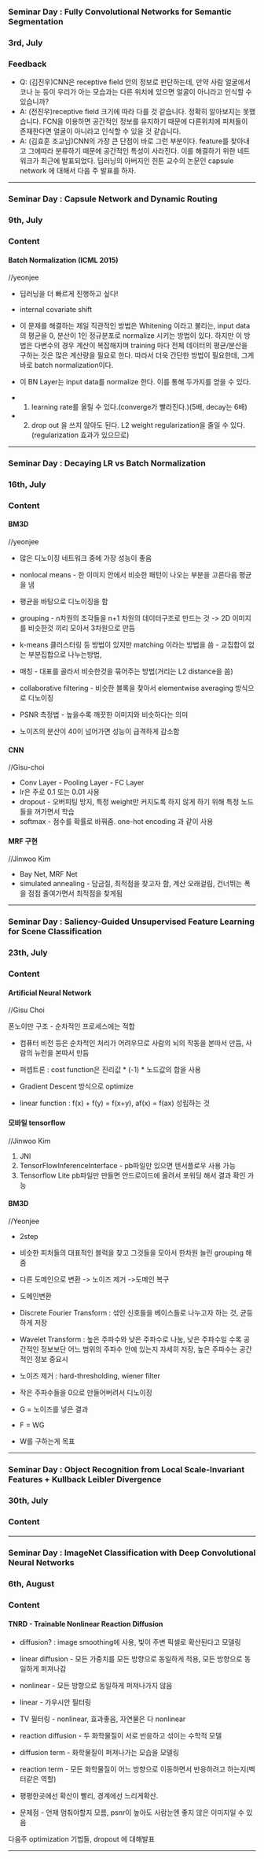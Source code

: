 
### Seminar Day : Fully Convolutional Networks for Semantic Segmentation 
### 3rd, July

### Feedback
* Q: (김진우)CNN은 receptive field 안의 정보로 판단하는데, 만약 사람 얼굴에서 코나 눈 등이 우리가 아는 모습과는 다른 위치에 있으면 얼굴이 아니라고 인식할 수 있습니까?
* A: (전진우)receptive field 크기에 따라 다를 것 같습니다. 정확히 알아보지는 못했습니다. FCN을 이용하면 공간적인 정보를 유지하기 때문에 다른위치에
피처들이 존재한다면 얼굴이 아니라고 인식할 수 있을 것 같습니다.
* A: (김효훈 조교님)CNN의 가장 큰 단점이 바로 그런 부분이다. feature를 찾아내고 그에따라 분류하기 때문에 공간적인 특성이 사라진다. 이를 해결하기 위한 
네트워크가 최근에 발표되었다. 딥러닝의 아버지인 힌튼 교수의 논문인 capsule network 에 대해서 다음 주 발표를 하자.

***

### Seminar Day : Capsule Network and Dynamic Routing
### 9th, July

### Content
#### Batch Normalization (ICML 2015)
//yeonjee

* 딥러닝을 더 빠르게 진행하고 싶다!
* internal covariate shift
* 이 문제를 해결하는 제일 직관적인 방법은 Whitening 이라고 불리는, input data의 평균을 0, 분산이 1인 정규분포로 normalize 시키는 방법이 있다. 하지만 이 방법은 다변수의 경우 계산이 복잡해지며 training 마다 전체 데이터의 평균/분산을 구하는 것은 많은 계산량을 필요로 한다. 따라서 더욱 간단한 방법이 필요한데, 그게 바로 batch normalization이다.

* 이 BN Layer는 input data를 normalize 한다. 이를 통해 두가지를 얻을 수 있다.
* 1. learning rate를 올릴 수 있다.(converge가 빨라진다.)(5배, decay는 6배)
* 2. drop out 을 쓰지 않아도 된다. L2 weight regularization을 줄일 수 있다. (regularization 효과가 있으므로)

***


### Seminar Day : Decaying LR vs Batch Normalization
### 16th, July
### Content
#### BM3D
//yeonjee

* 많은 디노이징 네트워크 중에 가장 성능이 좋음
* nonlocal means - 한 이미지 안에서 비슷한 패턴이 나오는 부분을 고른다음 평균을 냄
* 평균을 바탕으로 디노이징을 함

* grouping - n차원의 조각들을 n+1 차원의 데이터구조로 만드는 것 -> 2D 이미지를 비슷한것 끼리 모아서 3차원으로 만듬

* k-means 클러스터링 등 방법이 있지만 matching 이라는 방법을 씀 - 교집합이 없는 부분집합으로 나누는방법,
* 매칭 - 대표를 골라서 비슷한것을 묶어주는 방법(거리는 L2 distance을 씀)
* collaborative filtering - 비슷한 블록을 찾아서 elementwise averaging 방식으로 디노이징

* PSNR 측정법 - 높을수록 깨끗한 이미지와 비슷하다는 의미
* 노이즈의 분산이 40이 넘어가면 성능이 급격하게 감소함



#### CNN
//Gisu-choi

* Conv Layer - Pooling Layer - FC Layer
* lr은 주로 0.1 또는 0.01 사용
* dropout - 오버피팅 방지, 특정 weight만 커지도록 하지 않게 하기 위해 특정 노드들을 꺼가면서 학습
* softmax - 점수를 확률로 바꿔줌. one-hot encoding 과 같이 사용


#### MRF 구현
//Jinwoo Kim

* Bay Net, MRF Net
* simulated annealing - 담금질, 최적점을 찾고자 함, 계산 오래걸림, 건너뛰는 폭을 점점 줄여가면서 최적점을 찾게됨


***
### Seminar Day : Saliency-Guided Unsupervised Feature Learning for Scene Classification
### 23th, July
### Content
#### Artificial Neural Network
//Gisu Choi


폰노이만 구조 - 순차적인 프로세스에는 적합

* 컴퓨터 비전 등은 순차적인 처리가 어려우므로 사람의 뇌의 작동을 본따서 만듬, 사람의 뉴런을 본따서 만듬
* 퍼셉트론 : cost function은 진리값 * (-1) * 노드값의 합을 사용
* Gradient Descent 방식으로 optimize

* linear function : f(x) + f(y) = f(x+y), af(x) = f(ax) 성립하는 것


#### 모바일 tensorflow
//Jinwoo Kim

1. JNI
2. TensorFlowInferenceInterface - pb파일만 있으면 텐서플로우 사용 가능
3. Tensorflow Lite
pb파일만 만들면 안드로이드에 올려서 포워딩 해서 결과 확인 가능


#### BM3D
//Yeonjee

* 2step
* 비슷한 피처들의 대표적인 블럭을 찾고 그것들을 모아서 한차원 늘린 grouping 해줌
* 다른 도메인으로 변환 -> 노이즈 제거 ->도메인 복구

* 도메인변환
* Discrete Fourier Transform : 섞인 신호들을 베이스들로 나누고자 하는 것, 균등하게 저장
* Wavelet Transform : 높은 주파수와 낮은 주파수로 나눔, 낮은 주파수일 수록 공간적인 정보보단 어느 범위의 주파수 안에 있는지 자세히 저장, 높은 주파수는 공간적인 정보 중요시

* 노이즈 제거 : hard-thresholding, wiener filter
* 작은 주파수들을 0으로 만들어버려서 디노이징
* G = 노이즈를 넣은 결과
* F = WG
* W를 구하는게 목표


***
### Seminar Day : Object Recognition from Local Scale-Invariant Features + Kullback Leibler Divergence
### 30th, July
### Content
####


***
### Seminar Day : ImageNet Classification with Deep Convolutional Neural Networks
### 6th, August
### Content
#### TNRD - Trainable Nonlinear Reaction Diffusion

* diffusion? : image smoothing에 사용, 빛이 주변 픽셀로 확산된다고 모델링

* linear diffusion - 모든 가중치를 모든 방향으로 동일하게 적용, 모든 방향으로 동일하게 퍼져나감
* nonlinear - 모든 방향으로 동일하게 퍼져나가지 않음

* linear - 가우시안 필터링
* TV 필터링 - nonlinear, 효과좋음, 자연물은 다 nonlinear

* reaction diffusion - 두 화학물질이 서로 반응하고 섞이는 수학적 모델
* diffusion term - 화학물질이 퍼져나가는 모습을 모델링
* reaction term - 모든 화학물질이 어느 방향으로 이동하면서 반응하려고 하는지(벡터같은 역할)

* 평평한곳에선 확산이 빨리, 경계에선 느리게확산. 
* 문제점 - 언제 멈춰야할지 모름, psnr이 높아도 사람눈엔 좋지 않은 이미지일 수 있음


다음주 optimization 기법들, dropout 에 대해발표

***
